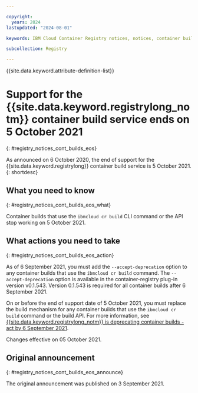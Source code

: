 ```yaml
---

copyright:
  years: 2024
lastupdated: "2024-08-01"

keywords: IBM Cloud Container Registry notices, notices, container builds, end of support, eos, ibmcloud cr build

subcollection: Registry

---
```


{{site.data.keyword.attribute-definition-list}}

# Support for the {{site.data.keyword.registrylong_notm}} container build service ends on 5 October 2021
{: #registry_notices_cont_builds_eos}

As announced on 6 October 2020, the end of support for the {{site.data.keyword.registrylong}} container build service is 5 October 2021.
{: shortdesc}

## What you need to know
{: #registry_notices_cont_builds_eos_what}

Container builds that use the `ibmcloud cr build` CLI command or the API stop working on 5 October 2021.

## What actions you need to take
{: #registry_notices_cont_builds_eos_action}

As of 6 September 2021, you must add the `--accept-deprecation` option to any container builds that use the `ibmcloud cr build` command. The `--accept-deprecation` option is available in the container-registry plug-in version v0.1.543. Version 0.1.543 is required for all container builds after 6 September 2021.

On or before the end of support date of 5 October 2021, you must replace the build mechanism for any container builds that use the `ibmcloud cr build` command or the build API. For more information, see [{{site.data.keyword.registrylong_notm}} is deprecating container builds - act by 6 September 2021](/docs/Registry?topic=Registry-registry_notices_container_builds).

Changes effective on 05 October 2021.

## Original announcement
{: #registry_notices_cont_builds_eos_announce}

The original announcement was published on 3 September 2021.
